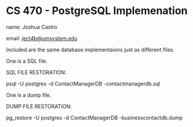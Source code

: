 # CS 470 - PostgreSQL Implemenation

name: Joshua Castro

email: ject4b@umsystem.edu

Included are the same database implementaions just as different files.


One is a SQL file.

SQL FILE RESTORATION:

psql -U postgres -d ContactManagerDB -contactmanagerdb.sql


One is a dump file.

DUMP FILE RESTORATION:

pg_restore -U postgres -d ContactManagerDB -businesscontactdb.dump

